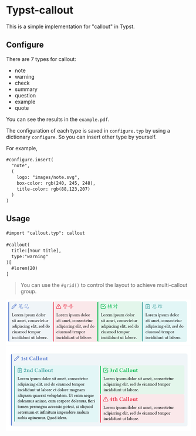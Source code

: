 # Typst-callout
This is a simple implementation for "callout" in Typst.

## Configure
There are 7 types for callout:
- note
- warning
- check
- summary
- question
- example
- quote

You can see the results in the `example.pdf`.

The configuration of each type is saved in `configure.typ` by using a dictionary `configure`. So you can insert other type by yourself.

For example,
```typst
#configure.insert(
  "note",
  (
    logo: "images/note.svg",
    box-color: rgb(240, 245, 248),
    title-color: rgb(88,123,207)
  )
)
```

## Usage
```typst
#import "callout.typ": callout

#callout(
  title:[Your title],
  type:"warning"
)[
  #lorem(20)
]
```
>You can use the `#grid()` to control the layout to achieve multi-callout group.

<img src="example.png" alt="exmaple" />

<img src="example2.png" alt="exmaple2" />